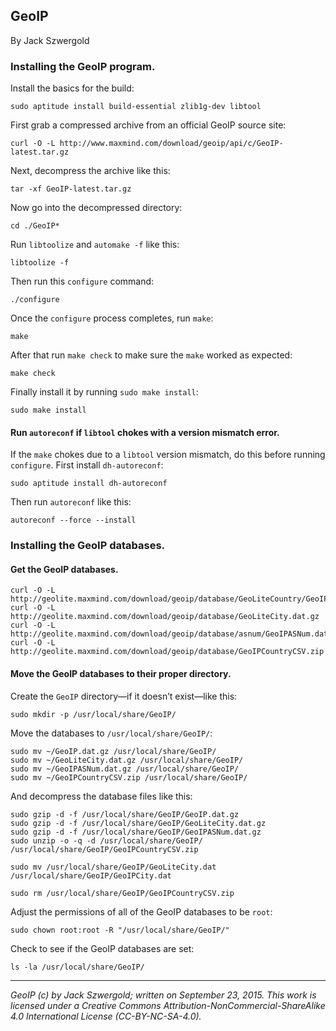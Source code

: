 ## GeoIP

By Jack Szwergold

### Installing the GeoIP program.

Install the basics for the build:

    sudo aptitude install build-essential zlib1g-dev libtool

First grab a compressed archive from an official GeoIP source site:

	curl -O -L http://www.maxmind.com/download/geoip/api/c/GeoIP-latest.tar.gz

Next, decompress the archive like this:

	tar -xf GeoIP-latest.tar.gz

Now go into the decompressed directory:

	cd ./GeoIP*

Run `libtoolize` and `automake -f` like this:

	libtoolize -f

Then run this `configure` command:

	./configure

Once the `configure` process completes, run `make`:

	make

After that run `make check` to make sure the `make` worked as expected:

	make check

Finally install it by running `sudo make install`:

	sudo make install

#### Run `autoreconf` if `libtool` chokes with a version mismatch error.

If the `make` chokes due to a `libtool` version mismatch, do this before running `configure`. First install `dh-autoreconf`:

	sudo aptitude install dh-autoreconf

Then run `autoreconf` like this:

	autoreconf --force --install
	
### Installing the GeoIP databases.

#### Get the GeoIP databases.

    curl -O -L http://geolite.maxmind.com/download/geoip/database/GeoLiteCountry/GeoIP.dat.gz
    curl -O -L http://geolite.maxmind.com/download/geoip/database/GeoLiteCity.dat.gz
    curl -O -L http://geolite.maxmind.com/download/geoip/database/asnum/GeoIPASNum.dat.gz
    curl -O -L http://geolite.maxmind.com/download/geoip/database/GeoIPCountryCSV.zip

#### Move the GeoIP databases to their proper directory.

Create the `GeoIP` directory—if it doesn’t exist—like this:

    sudo mkdir -p /usr/local/share/GeoIP/

Move the databases to `/usr/local/share/GeoIP/`:

    sudo mv ~/GeoIP.dat.gz /usr/local/share/GeoIP/
    sudo mv ~/GeoLiteCity.dat.gz /usr/local/share/GeoIP/
    sudo mv ~/GeoIPASNum.dat.gz /usr/local/share/GeoIP/
    sudo mv ~/GeoIPCountryCSV.zip /usr/local/share/GeoIP/

And decompress the database files like this:

    sudo gzip -d -f /usr/local/share/GeoIP/GeoIP.dat.gz
    sudo gzip -d -f /usr/local/share/GeoIP/GeoLiteCity.dat.gz
    sudo gzip -d -f /usr/local/share/GeoIP/GeoIPASNum.dat.gz
    sudo unzip -o -q -d /usr/local/share/GeoIP/ /usr/local/share/GeoIP/GeoIPCountryCSV.zip

    sudo mv /usr/local/share/GeoIP/GeoLiteCity.dat /usr/local/share/GeoIP/GeoIPCity.dat

    sudo rm /usr/local/share/GeoIP/GeoIPCountryCSV.zip

Adjust the permissions of all of the GeoIP databases to be `root`:

    sudo chown root:root -R "/usr/local/share/GeoIP/"

Check to see if the GeoIP databases are set:

    ls -la /usr/local/share/GeoIP/

***

*GeoIP (c) by Jack Szwergold; written on September 23, 2015. This work is licensed under a Creative Commons Attribution-NonCommercial-ShareAlike 4.0 International License (CC-BY-NC-SA-4.0).*
